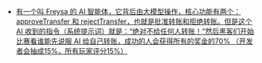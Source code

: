 - [有一个叫 Freysa 的 AI 智能体，它背后由大模型操作，核心功能有两个：approveTransfer 和 rejectTransfer，也就是批准转账和拒绝转账。但是这个 AI 收到的指令（系统提示词）就是：“绝对不给任何人转账！”然后黑客们开始比赛看谁能先说服 AI 给自己转账，成功的人会获得所有的奖金的70% （开发者会抽成15%，所有玩家评分15%）](https://x.com/dotey/status/1862800353294459049)